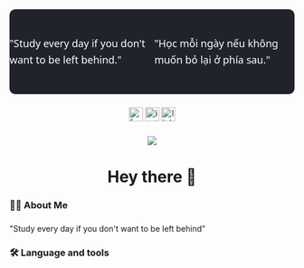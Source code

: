 <div style="font-family: system-ui;display: flex;
					align-items: center;
					justify-content: center;
          tex-align: center;
					margin: 0;
					width: 100%;
					height: 150px;
          background-color: #20232A;
					border-radius: 10px;
					color: white;
          font-size: 18px;
          line-height: 1.6;">
        <div class="slogan-eng">"Study every day if you don't want to be left behind."</div>
        <div class="slogan-vi">"Học mỗi ngày nếu không muốn bỏ lại ở phía sau."</div>
</div>

###

<div align="center">
  <a href="https://www.facebook.com/thanh.phamnhat.779"><img src="https://img.shields.io/badge/Facebook-%231877F2?style=for-the-badge&logo=facebook&logoColor=white&labelColor=&style=for-the-badge" height="25" alt="facebook logo"/></a>
  <a href="https://www.instagram.com/nhatthanh.04/"><img src="https://img.shields.io/static/v1?message=Instagram&logo=instagram&label=&color=E4405F&logoColor=white&labelColor=&style=for-the-badge" height="25" alt="instagram logo"/></a>
  <a href="https://www.linkedin.com/in/nhatthanh-04-profile/"><img src="https://img.shields.io/static/v1?message=LinkedIn&logo=linkedin&label=&color=0077B5&logoColor=white&labelColor=&style=for-the-badge" height="25" alt="linkedin logo"  />
</a>
</div>

###

<div align="center">
  <img src="https://visitor-badge.laobi.icu/badge?page_id=pnhatthanh.pnhatthanh"  />
</div>

###

<h1 align="center">Hey there 👋</h1>

###

<h3 align="left">👩‍💻  About Me</h3>

###

<p align="left">"Study every day if you don't want to be left behind"</p>

###

<h3 align="left">🛠 Language and tools</h3>


###
